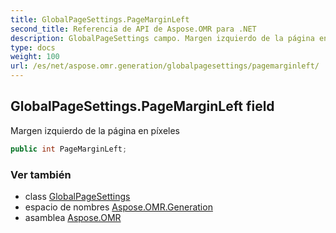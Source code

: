 ```yaml
---
title: GlobalPageSettings.PageMarginLeft
second_title: Referencia de API de Aspose.OMR para .NET
description: GlobalPageSettings campo. Margen izquierdo de la página en píxeles
type: docs
weight: 100
url: /es/net/aspose.omr.generation/globalpagesettings/pagemarginleft/
---
```

## GlobalPageSettings.PageMarginLeft field

Margen izquierdo de la página en píxeles

```csharp
public int PageMarginLeft;
```

### Ver también

* class [GlobalPageSettings](../)
* espacio de nombres [Aspose.OMR.Generation](../../globalpagesettings/)
* asamblea [Aspose.OMR](../../../)


